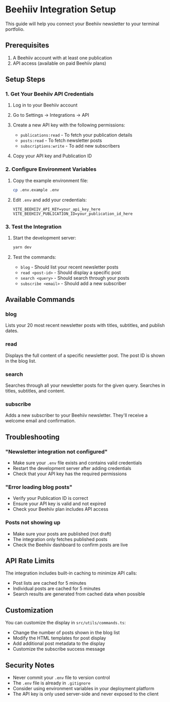 # Beehiiv Integration Setup

This guide will help you connect your Beehiiv newsletter to your terminal portfolio.

## Prerequisites

1. A Beehiiv account with at least one publication
2. API access (available on paid Beehiiv plans)

## Setup Steps

### 1. Get Your Beehiiv API Credentials

1. Log in to your Beehiiv account
2. Go to Settings → Integrations → API
3. Create a new API key with the following permissions:
   - `publications:read` - To fetch your publication details
   - `posts:read` - To fetch newsletter posts
   - `subscriptions:write` - To add new subscribers

4. Copy your API key and Publication ID

### 2. Configure Environment Variables

1. Copy the example environment file:
   ```bash
   cp .env.example .env
   ```

2. Edit `.env` and add your credentials:
   ```
   VITE_BEEHIIV_API_KEY=your_api_key_here
   VITE_BEEHIIV_PUBLICATION_ID=your_publication_id_here
   ```

### 3. Test the Integration

1. Start the development server:
   ```bash
   yarn dev
   ```

2. Test the commands:
   - `blog` - Should list your recent newsletter posts
   - `read <post-id>` - Should display a specific post
   - `search <query>` - Should search through your posts
   - `subscribe <email>` - Should add a new subscriber

## Available Commands

### blog
Lists your 20 most recent newsletter posts with titles, subtitles, and publish dates.

### read <post-id>
Displays the full content of a specific newsletter post. The post ID is shown in the blog list.

### search <query>
Searches through all your newsletter posts for the given query. Searches in titles, subtitles, and content.

### subscribe <email>
Adds a new subscriber to your Beehiiv newsletter. They'll receive a welcome email and confirmation.

## Troubleshooting

### "Newsletter integration not configured"
- Make sure your `.env` file exists and contains valid credentials
- Restart the development server after adding credentials
- Check that your API key has the required permissions

### "Error loading blog posts"
- Verify your Publication ID is correct
- Ensure your API key is valid and not expired
- Check your Beehiiv plan includes API access

### Posts not showing up
- Make sure your posts are published (not draft)
- The integration only fetches published posts
- Check the Beehiiv dashboard to confirm posts are live

## API Rate Limits

The integration includes built-in caching to minimize API calls:
- Post lists are cached for 5 minutes
- Individual posts are cached for 5 minutes
- Search results are generated from cached data when possible

## Customization

You can customize the display in `src/utils/commands.ts`:
- Change the number of posts shown in the blog list
- Modify the HTML templates for post display
- Add additional post metadata to the display
- Customize the subscribe success message

## Security Notes

- Never commit your `.env` file to version control
- The `.env` file is already in `.gitignore`
- Consider using environment variables in your deployment platform
- The API key is only used server-side and never exposed to the client